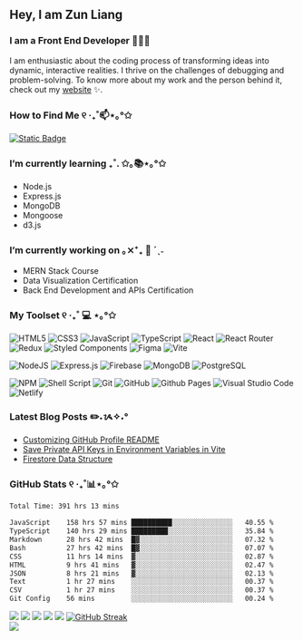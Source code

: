 <!--
**zun-liang/zun-liang** is a ✨ _special_ ✨ repository because its `README.md` (this file) appears on your GitHub profile.

Here are some ideas to get you started:

- 🔭 I’m currently working on ...
- 🌱 I’m currently learning ...
- 👯 I’m looking to collaborate on ...
- 🤔 I’m looking for help with ...
- 💬 Ask me about ...
- 📫 How to reach me: ...
- 😄 Pronouns: ...
- ⚡ Fun fact: ...
-->

## Hey, I am Zun Liang

### I am a Front End Developer 👩🏻‍💻

<p>I am enthusiastic about the coding process of transforming ideas into dynamic, interactive realities. I thrive on the challenges of debugging and problem-solving. To know more about my work and the person behind it, check out my <a target="_blank" href="https://zunldev.com">website</a> ✨.</p>

### How to Find Me ୧ ‧₊˚📫⋆｡°✩
[![Static Badge](https://img.shields.io/badge/%E2%9C%89%EF%B8%8F-contact%40zunldev.com-%23191622?style=for-the-badge&labelColor=%23ff79c6)](mailto:contact@zunldev.com)

### I’m currently learning ₊˚. ✩｡📚⋆｡°✩
- Node.js
- Express.js
- MongoDB
- Mongoose
- d3.js

### I’m currently working on ｡⨯⁺₊  💼 ´ˎ˗
- MERN Stack Course
- Data Visualization Certification
- Back End Development and APIs Certification

### My Toolset ୧ ‧₊˚ 💻 ⋆｡°✩
  
  ![HTML5](https://img.shields.io/badge/html5-%23E34F26.svg?style=for-the-badge&logo=html5&logoColor=white)
  ![CSS3](https://img.shields.io/badge/css3-%231572B6.svg?style=for-the-badge&logo=css3&logoColor=white)
  ![JavaScript](https://img.shields.io/badge/javascript-%23323330.svg?style=for-the-badge&logo=javascript&logoColor=%23F7DF1E)
  ![TypeScript](https://img.shields.io/badge/typescript-%23007ACC.svg?style=for-the-badge&logo=typescript&logoColor=white)
  ![React](https://img.shields.io/badge/react-%2320232a.svg?style=for-the-badge&logo=react&logoColor=%2361DAFB)
  ![React Router](https://img.shields.io/badge/React_Router-CA4245?style=for-the-badge&logo=react-router&logoColor=white)
  ![Redux](https://img.shields.io/badge/redux-%23593d88.svg?style=for-the-badge&logo=redux&logoColor=white)
  ![Styled Components](https://img.shields.io/badge/styled--components-DB7093?style=for-the-badge&logo=styled-components&logoColor=white)
  ![Figma](https://img.shields.io/badge/figma-%23F24E1E.svg?style=for-the-badge&logo=figma&logoColor=white)
  ![Vite](https://img.shields.io/badge/vite-%23646CFF.svg?style=for-the-badge&logo=vite&logoColor=white)

  ![NodeJS](https://img.shields.io/badge/node.js-6DA55F?style=for-the-badge&logo=node.js&logoColor=white)
  ![Express.js](https://img.shields.io/badge/express.js-%23404d59.svg?style=for-the-badge&logo=express&logoColor=%2361DAFB)
  ![Firebase](https://img.shields.io/badge/firebase-%23039BE5.svg?style=for-the-badge&logo=firebase)
  ![MongoDB](https://img.shields.io/badge/MongoDB-%234ea94b.svg?style=for-the-badge&logo=mongodb&logoColor=white)
  ![PostgreSQL](https://img.shields.io/badge/PostgreSQL-316192?style=for-the-badge&logo=postgresql&logoColor=white)
  
  ![NPM](https://img.shields.io/badge/NPM-%23CB3837.svg?style=for-the-badge&logo=npm&logoColor=white)
  ![Shell Script](https://img.shields.io/badge/shell_script-%23121011.svg?style=for-the-badge&logo=gnu-bash&logoColor=white)
  ![Git](https://img.shields.io/badge/git-%23F05033.svg?style=for-the-badge&logo=git&logoColor=white)
  ![GitHub](https://img.shields.io/badge/github-%23121011.svg?style=for-the-badge&logo=github&logoColor=white)
  ![Github Pages](https://img.shields.io/badge/github%20pages-121013?style=for-the-badge&logo=github&logoColor=white)
  ![Visual Studio Code](https://img.shields.io/badge/Visual%20Studio%20Code-0078d7.svg?style=for-the-badge&logo=visual-studio-code&logoColor=white)
  ![Netlify](https://img.shields.io/badge/netlify-%23000000.svg?style=for-the-badge&logo=netlify&logoColor=#00C7B7)

### Latest Blog Posts ✏️˖ᝰ✧˖°
  
  - [Customizing GitHub Profile README](https://zunldev.com/blogs/customizing-github-profile-readme-QnUbeJM6tV1Dp4jKZCoCO)
  - [Save Private API Keys in Environment Variables in Vite](https://zunldev.com/blogs/save-private-api-keys-in-environment-variables-in-vite-qFY1zT7CTbZwwyE9l5ykM)
  - [Firestore Data Structure](https://zunldev.com/blogs/firestore-data-structure-7sMKb6jf0Ml5WmSLamZBL)
  <!-- BLOG-POST-LIST:START -->
  <!-- BLOG-POST-LIST:END -->

### GitHub Stats ୧ ‧₊˚📊⋆｡°✩
  <!--START_SECTION:waka-->

```txt
Total Time: 391 hrs 13 mins

JavaScript    158 hrs 57 mins ██████████░░░░░░░░░░░░░░░   40.55 %
TypeScript    140 hrs 29 mins █████████░░░░░░░░░░░░░░░░   35.84 %
Markdown      28 hrs 42 mins  █▓░░░░░░░░░░░░░░░░░░░░░░░   07.32 %
Bash          27 hrs 42 mins  █▓░░░░░░░░░░░░░░░░░░░░░░░   07.07 %
CSS           11 hrs 14 mins  ▓░░░░░░░░░░░░░░░░░░░░░░░░   02.87 %
HTML          9 hrs 41 mins   ▓░░░░░░░░░░░░░░░░░░░░░░░░   02.47 %
JSON          8 hrs 21 mins   ▓░░░░░░░░░░░░░░░░░░░░░░░░   02.13 %
Text          1 hr 27 mins    ░░░░░░░░░░░░░░░░░░░░░░░░░   00.37 %
CSV           1 hr 27 mins    ░░░░░░░░░░░░░░░░░░░░░░░░░   00.37 %
Git Config    56 mins         ░░░░░░░░░░░░░░░░░░░░░░░░░   00.24 %
```

<!--END_SECTION:waka-->

  ![](http://github-profile-summary-cards.vercel.app/api/cards/profile-details?username=zun-liang&theme=omni)
  ![](http://github-profile-summary-cards.vercel.app/api/cards/repos-per-language?username=zun-liang&theme=omni)
  ![](http://github-profile-summary-cards.vercel.app/api/cards/most-commit-language?username=zun-liang&theme=omni)
  ![](http://github-profile-summary-cards.vercel.app/api/cards/stats?username=zun-liang&theme=omni)
  ![](http://github-profile-summary-cards.vercel.app/api/cards/productive-time?username=zun-liang&theme=omni&utcOffset=8)
  [![GitHub Streak](https://streak-stats.demolab.com?user=zun-liang&theme=omni&hide_border=true&card_width=683)](https://git.io/streak-stats)<br/>
  ![](https://komarev.com/ghpvc/?username=zun-liang&color=ff79c6)
  
</details>
